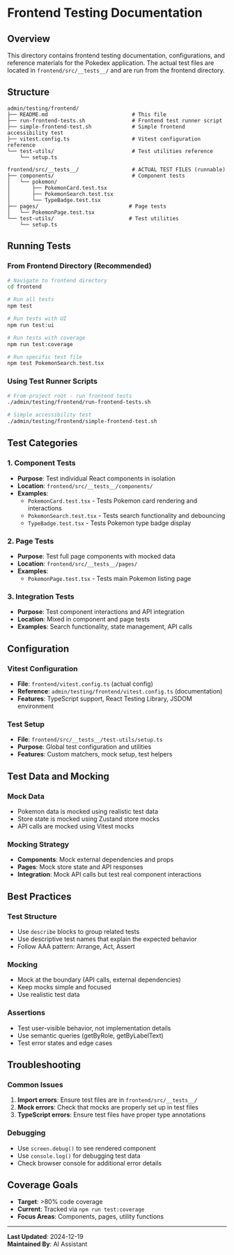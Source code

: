 # Frontend Testing Documentation

## Overview
This directory contains frontend testing documentation, configurations, and reference materials for the Pokedex application. The actual test files are located in `frontend/src/__tests__/` and are run from the frontend directory.

## Structure
```
admin/testing/frontend/
├── README.md                           # This file
├── run-frontend-tests.sh               # Frontend test runner script
├── simple-frontend-test.sh             # Simple frontend accessibility test
├── vitest.config.ts                    # Vitest configuration reference
└── test-utils/                         # Test utilities reference
    └── setup.ts

frontend/src/__tests__/                 # ACTUAL TEST FILES (runnable)
├── components/                         # Component tests
│   └── pokemon/
│       ├── PokemonCard.test.tsx
│       ├── PokemonSearch.test.tsx
│       └── TypeBadge.test.tsx
├── pages/                             # Page tests
│   └── PokemonPage.test.tsx
└── test-utils/                        # Test utilities
    └── setup.ts
```

## Running Tests

### From Frontend Directory (Recommended)
```bash
# Navigate to frontend directory
cd frontend

# Run all tests
npm test

# Run tests with UI
npm run test:ui

# Run tests with coverage
npm run test:coverage

# Run specific test file
npm test PokemonSearch.test.tsx
```

### Using Test Runner Scripts
```bash
# From project root - run frontend tests
./admin/testing/frontend/run-frontend-tests.sh

# Simple accessibility test
./admin/testing/frontend/simple-frontend-test.sh
```

## Test Categories

### 1. Component Tests
- **Purpose**: Test individual React components in isolation
- **Location**: `frontend/src/__tests__/components/`
- **Examples**: 
  - `PokemonCard.test.tsx` - Tests Pokemon card rendering and interactions
  - `PokemonSearch.test.tsx` - Tests search functionality and debouncing
  - `TypeBadge.test.tsx` - Tests Pokemon type badge display

### 2. Page Tests
- **Purpose**: Test full page components with mocked data
- **Location**: `frontend/src/__tests__/pages/`
- **Examples**:
  - `PokemonPage.test.tsx` - Tests main Pokemon listing page

### 3. Integration Tests
- **Purpose**: Test component interactions and API integration
- **Location**: Mixed in component and page tests
- **Examples**: Search functionality, state management, API calls

## Configuration

### Vitest Configuration
- **File**: `frontend/vitest.config.ts` (actual config)
- **Reference**: `admin/testing/frontend/vitest.config.ts` (documentation)
- **Features**: TypeScript support, React Testing Library, JSDOM environment

### Test Setup
- **File**: `frontend/src/__tests__/test-utils/setup.ts`
- **Purpose**: Global test configuration and utilities
- **Features**: Custom matchers, mock setup, test helpers

## Test Data and Mocking

### Mock Data
- Pokemon data is mocked using realistic test data
- Store state is mocked using Zustand store mocks
- API calls are mocked using Vitest mocks

### Mocking Strategy
- **Components**: Mock external dependencies and props
- **Pages**: Mock store state and API responses
- **Integration**: Mock API calls but test real component interactions

## Best Practices

### Test Structure
- Use `describe` blocks to group related tests
- Use descriptive test names that explain the expected behavior
- Follow AAA pattern: Arrange, Act, Assert

### Mocking
- Mock at the boundary (API calls, external dependencies)
- Keep mocks simple and focused
- Use realistic test data

### Assertions
- Test user-visible behavior, not implementation details
- Use semantic queries (getByRole, getByLabelText)
- Test error states and edge cases

## Troubleshooting

### Common Issues
1. **Import errors**: Ensure test files are in `frontend/src/__tests__/`
2. **Mock errors**: Check that mocks are properly set up in test files
3. **TypeScript errors**: Ensure test files have proper type annotations

### Debugging
- Use `screen.debug()` to see rendered component
- Use `console.log()` for debugging test data
- Check browser console for additional error details

## Coverage Goals

- **Target**: >80% code coverage
- **Current**: Tracked via `npm run test:coverage`
- **Focus Areas**: Components, pages, utility functions

---
**Last Updated**: 2024-12-19  
**Maintained By**: AI Assistant